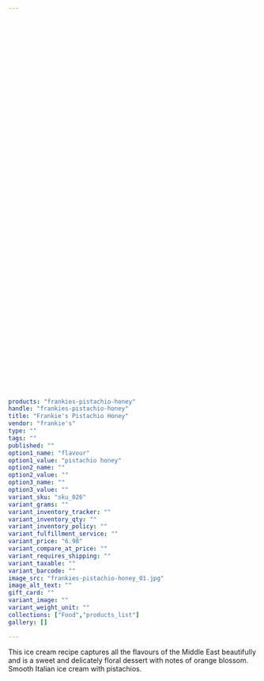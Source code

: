 ```yaml
---
 

 

 

 

 

 

 

 

 

 

 

 

 

 

 

 

 

 

 

 

 

 

 

 

 

 

 

products: "frankies-pistachio-honey"
handle: "frankies-pistachio-honey"
title: "Frankie's Pistachio Honey"
vendor: "frankie's"
type: ""
tags: ""
published: ""
option1_name: "flavour"
option1_value: "pistachio honey"
option2_name: ""
option2_value: ""
option3_name: ""
option3_value: ""
variant_sku: "sku_026"
variant_grams: ""
variant_inventory_tracker: ""
variant_inventory_qty: ""
variant_inventory_policy: ""
variant_fulfillment_service: ""
variant_price: "6.98"
variant_compare_at_price: ""
variant_requires_shipping: ""
variant_taxable: ""
variant_barcode: ""
image_src: "frankies-pistachio-honey_01.jpg"
image_alt_text: ""
gift_card: ""
variant_image: ""
variant_weight_unit: ""
collections: ["Food","products_list"]
gallery: []

---
```



This ice cream recipe captures all the flavours of the Middle East beautifully and is a sweet and delicately floral dessert with notes of orange blossom. Smooth Italian ice cream with pistachios.

 

 

 

 

 

 

 

 

 

 

 

 

 

 

 

 

 

 

 

 

 


